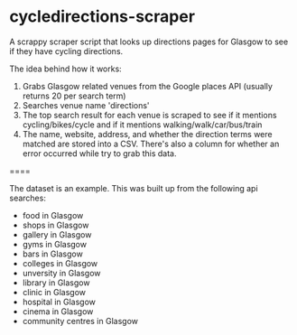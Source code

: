 cycledirections-scraper
=======================

A scrappy scraper script that looks up directions pages for Glasgow to see if they have cycling directions.

The idea behind how it works:

1. Grabs Glasgow related venues from the Google places API (usually returns 20 per search term)
2. Searches venue name   'directions'
3. The top search result for each venue is scraped to see if it mentions cycling/bikes/cycle and if it mentions walking/walk/car/bus/train
4. The name, website, address, and whether the direction terms were matched are stored into a CSV. There's also a column for whether an error occurred while try to grab this data.

====

The dataset is an example. This was built up from the following api searches:

- food in Glasgow
- shops in Glasgow
- gallery in Glasgow
- gyms in Glasgow
- bars in Glasgow
- colleges in Glasgow
- unversity in Glasgow
- library in Glasgow
- clinic in Glasgow
- hospital in Glasgow
- cinema in Glasgow
- community centres in Glasgow